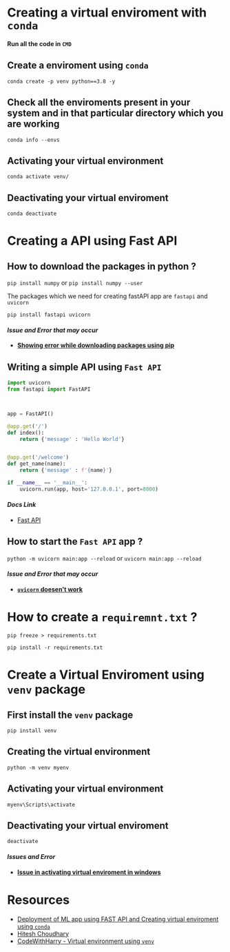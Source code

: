 # Creating a virtual enviroment with `conda` 
**Run all the code in `CMD`**

## Create a enviroment using `conda`
```
conda create -p venv python==3.8 -y
```

## Check all the enviroments present in your system and in that particular directory which you are working
```
conda info --envs
```

## Activating your virtual environment
```
conda activate venv/
```

## Deactivating your virtual enviroment
```
conda deactivate
```





# Creating a API using Fast API

<!-- ----------------------------------- -->

## **How to download the packages in python ?**
`pip install numpy` or `pip install numpy --user`

The packages which we need for creating fastAPI app are `fastapi` and `uvicorn`

```
pip install fastapi uvicorn
```


#### ***Issue and Error that may occur***
- [**Showing error while downloading packages using pip**](https://stackoverflow.com/questions/66322049/could-not-install-packages-due-to-an-oserror-winerror-2-no-such-file-or-direc)

<!-- ----------------------------------- -->

## **Writing a simple API using `Fast API`**
```py
import uvicorn
from fastapi import FastAPI



app = FastAPI()

@app.get('/')
def index():
    return {'message' : 'Hello World'}


@app.get('/welcome')
def get_name(name):
    return {'message' : f'{name}'}

if __name__ == '__main__':
    uvicorn.run(app, host='127.0.0.1', port=8000)
```
#### ***Docs Link***
- [Fast API](https://fastapi.tiangolo.com/)
<!-- ----------------------------------- -->

## **How to start the `Fast API` app ?**

`python -m uvicorn main:app --reload` or `uvicorn main:app --reload`

#### ***Issue and Error that may occur***
- [**`uvicorn` doesen't work**](https://stackoverflow.com/questions/64936440/python-uvicorn-the-term-uvicorn-is-not-recognized-as-the-name-of-a-cmdlet-f)


<!-- ---------------------------------- -->



# How to create a `requiremnt.txt` ?
```
pip freeze > requirements.txt

pip install -r requirements.txt
```



# Create a Virtual Enviroment using `venv` package
## First install the `venv` package
```
pip install venv
```

## Creating the virtual environment
```
python -m venv myenv
```

## Activating your virtual environment
```
myenv\Scripts\activate
```

## Deactivating your virtual enviroment
```
deactivate
```

#### *Issues and Error*
- [**Issue in activating virtual enviroment in windows**](https://stackoverflow.com/questions/8921188/issue-with-virtualenv-cannot-activate)


# Resources 
- [Deployment of ML app using FAST API and Creating virtual enviroment using `conda`](https://www.youtube.com/playlist?list=PLZoTAELRMXVPgsojPOHF9i0u2L83-m9P7)
- [Hitesh Choudhary](https://www.youtube.com/watch?v=TQfIUS52QHA&t=20s&pp=ygUIZmFzdCBhcGk%3D)
- [CodeWithHarry - Virtual environment using `venv`](https://www.youtube.com/watch?v=nt6LlFTWOkg&ab_channel=CodeWithHarry)
